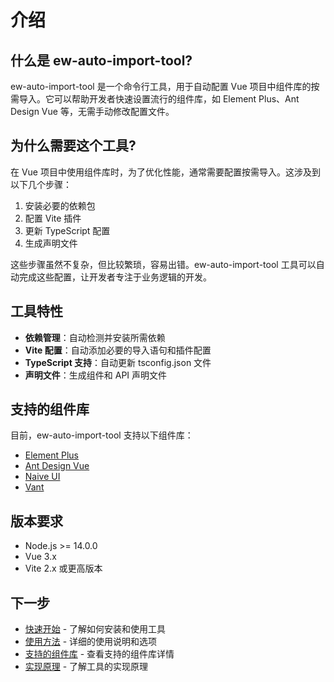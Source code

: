 # 介绍

## 什么是 ew-auto-import-tool?

ew-auto-import-tool 是一个命令行工具，用于自动配置 Vue 项目中组件库的按需导入。它可以帮助开发者快速设置流行的组件库，如 Element Plus、Ant Design Vue 等，无需手动修改配置文件。

## 为什么需要这个工具?

在 Vue 项目中使用组件库时，为了优化性能，通常需要配置按需导入。这涉及到以下几个步骤：

1. 安装必要的依赖包
2. 配置 Vite 插件
3. 更新 TypeScript 配置
4. 生成声明文件

这些步骤虽然不复杂，但比较繁琐，容易出错。ew-auto-import-tool 工具可以自动完成这些配置，让开发者专注于业务逻辑的开发。

## 工具特性

- **依赖管理**：自动检测并安装所需依赖
- **Vite 配置**：自动添加必要的导入语句和插件配置
- **TypeScript 支持**：自动更新 tsconfig.json 文件
- **声明文件**：生成组件和 API 声明文件

## 支持的组件库

目前，ew-auto-import-tool 支持以下组件库：

- [Element Plus](https://element-plus.org/)
- [Ant Design Vue](https://antdv.com/)
- [Naive UI](https://www.naiveui.com/)
- [Vant](https://vant-ui.github.io/vant/)

## 版本要求

- Node.js >= 14.0.0
- Vue 3.x
- Vite 2.x 或更高版本

## 下一步

- [快速开始](./getting-started.md) - 了解如何安装和使用工具
- [使用方法](./usage.md) - 详细的使用说明和选项
- [支持的组件库](./supported-libraries.md) - 查看支持的组件库详情
- [实现原理](./implementation.md) - 了解工具的实现原理
